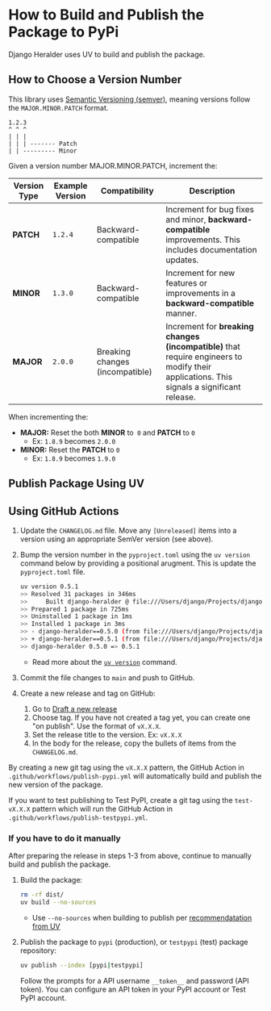 # How to Build and Publish the Package to PyPi

Django Heralder uses UV to build and publish the package.

## How to Choose a Version Number

This library uses [Semantic Versioning (semver)](https://semver.org/), meaning versions follow the `MAJOR.MINOR.PATCH` format.

```
1.2.3
^ ^ ^
| | |
| | | ------- Patch
| | --------- Minor
```

Given a version number MAJOR.MINOR.PATCH, increment the:

| Version Type | Example Version | Compatibility | Description |
| ----- | ----- | ----- | ----- |
| **PATCH** | `1.2.4` | Backward-compatible | Increment for bug fixes and minor, **backward-compatible** improvements. This includes documentation updates. |
| **MINOR** | `1.3.0`| Backward-compatible | Increment for new features or improvements in a **backward-compatible** manner. |
| **MAJOR** | `2.0.0` | Breaking changes (incompatible) | Increment for **breaking changes (incompatible)** that require engineers to modify their applications. This signals a significant release.|

When incrementing the:

* **MAJOR:** Reset the both **MINOR** to` 0` and **PATCH** to `0`
    * Ex: `1.8.9` becomes `2.0.0`
* **MINOR:** Reset the **PATCH** to `0`
    * Ex: `1.8.9` becomes `1.9.0`

## Publish Package Using UV

## Using GitHub Actions

1. Update the `CHANGELOG.md` file.  Move any `[Unreleased]` items into a version using an appropriate SemVer version (see above).

2. Bump the version number in the `pyproject.toml` using the `uv version` command below by providing a positional arugment. This is update the `pyproject.toml` file.

    ```bash
    uv version 0.5.1
    >> Resolved 31 packages in 346ms
    >>     Built django-heralder @ file:///Users/django/Projects/django-heralder
    >> Prepared 1 package in 725ms
    >> Uninstalled 1 package in 1ms
    >> Installed 1 package in 3ms
    >> - django-heralder==0.5.0 (from file:///Users/django/Projects/django-heralder)
    >> + django-heralder==0.5.1 (from file:///Users/django/Projects/django-heralder)
    >> django-heralder 0.5.0 => 0.5.1
    ```

    * Read more about the [`uv version`](https://docs.astral.sh/uv/guides/package/#updating-your-version) command.

3. Commit the file changes to `main` and push to GitHub.

4. Create a new release and tag on GitHub:
    
    1. Go to [Draft a new release](https://github.com/peterfarrell/django-heralder/releases/new)
    2. Choose tag. If you have not created a tag yet, you can create one "on publish". Use the format of `vX.X.X`.
    3. Set the release title to the version. Ex: `vX.X.X`
    5. In the body for the release, copy the bullets of items from the `CHANGELOG.md`.

By creating a new git tag using the `vX.X.X` pattern, the GitHub Action in `.github/workflows/publish-pypi.yml` will automatically build and publish the new version of the package.

If you want to test publishing to Test PyPI, create a git tag using the `test-vX.X.X` pattern which will run the GitHub Action in `.github/workflows/publish-testpypi.yml`.

### If you have to do it manually

After preparing the release in steps 1-3 from above, continue to manually build and publish the package. 

1. Build the package:

    ```bash
    rm -rf dist/
    uv build --no-sources
    ```

    * Use `--no-sources` when building to publish per [recommendatation from UV](https://docs.astral.sh/uv/guides/publish/#building-your-package)

2. Publish the package to `pypi` (production), or `testpypi` (test) package repository:

    ```bash
    uv publish --index [pypi|testpypi]
    ```

    Follow the prompts for a API username `__token__` and password (API token). You can configure an API token in your PyPI account or Test PyPI account.
